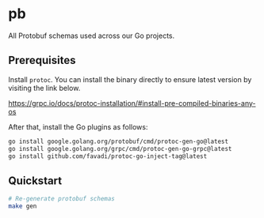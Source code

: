 # pb

All Protobuf schemas used across our Go projects.

## Prerequisites

Install `protoc`. You can install the binary directly to ensure latest version by visiting the link below.

https://grpc.io/docs/protoc-installation/#install-pre-compiled-binaries-any-os

After that, install the Go plugins as follows:

```bash
go install google.golang.org/protobuf/cmd/protoc-gen-go@latest
go install google.golang.org/grpc/cmd/protoc-gen-go-grpc@latest
go install github.com/favadi/protoc-go-inject-tag@latest
```

## Quickstart

```bash
# Re-generate protobuf schemas
make gen
```
